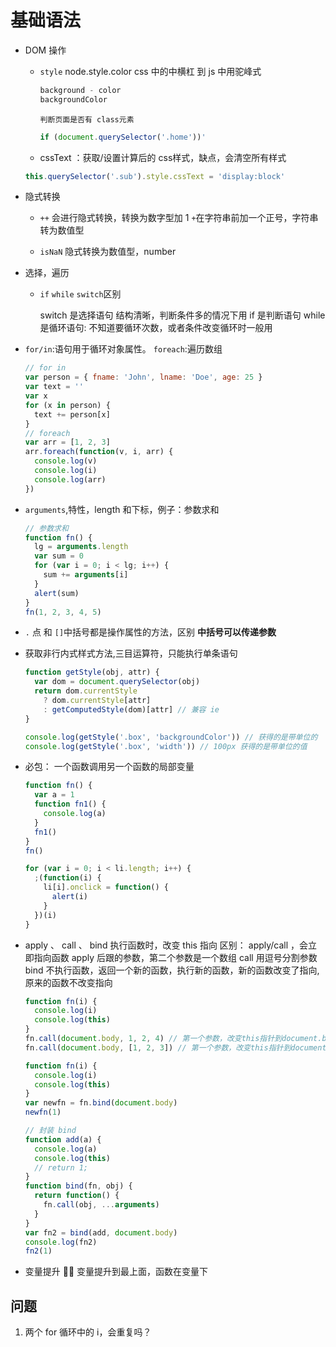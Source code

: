 # 基础语法

- DOM 操作

  - `style` node.style.color
    css 中的中横杠 到 js 中用驼峰式

    ```js
    background - color
    backgroundColor
    ```

    `判断页面是否有 class元素`

    ```js
    if (document.querySelector('.home'))'
    ```

  - cssText ：获取/设置计算后的 css样式，缺点，会清空所有样式

  ```js
  this.querySelector('.sub').style.cssText = 'display:block'
  ```

- 隐式转换

  - `++` 会进行隐式转换，转换为数字型加 1
    `+`在字符串前加一个正号，字符串转为数值型

  - `isNaN` 隐式转换为数值型，number

- 选择，遍历

  - `if` `while` `switch`区别

    >

    switch 是选择语句 结构清晰，判断条件多的情况下用
    if 是判断语句
    while 是循环语句: 不知道要循环次数，或者条件改变循环时一般用

- `for/in`:语句用于循环对象属性。 `foreach`:遍历数组

  ```js
  // for in
  var person = { fname: 'John', lname: 'Doe', age: 25 }
  var text = ''
  var x
  for (x in person) {
    text += person[x]
  }
  // foreach
  var arr = [1, 2, 3]
  arr.foreach(function(v, i, arr) {
    console.log(v)
    console.log(i)
    console.log(arr)
  })
  ```

- `arguments`,特性，length 和下标，例子：参数求和

  ```js
  // 参数求和
  function fn() {
    lg = arguments.length
    var sum = 0
    for (var i = 0; i < lg; i++) {
      sum += arguments[i]
    }
    alert(sum)
  }
  fn(1, 2, 3, 4, 5)
  ```

- `.` 点 和 `[]`中括号都是操作属性的方法，区别
  **中括号可以传递参数**

- 获取非行内式样式方法,三目运算符，只能执行单条语句

  ```js
  function getStyle(obj, attr) {
    var dom = document.querySelector(obj)
    return dom.currentStyle
      ? dom.currentStyle[attr]
      : getComputedStyle(dom)[attr] // 兼容 ie
  }

  console.log(getStyle('.box', 'backgroundColor')) // 获得的是带单位的
  console.log(getStyle('.box', 'width')) // 100px 获得的是带单位的值
  ```

- 必包： 一个函数调用另一个函数的局部变量

  ```js
  function fn() {
    var a = 1
    function fn1() {
      console.log(a)
    }
    fn1()
  }
  fn()

  for (var i = 0; i < li.length; i++) {
    ;(function(i) {
      li[i].onclick = function() {
        alert(i)
      }
    })(i)
  }
  ```

- apply 、 call 、 bind
  执行函数时，改变 this 指向
  区别：
  apply/call ，会立即指向函数
  apply 后跟的参数，第二个参数是一个数组
  call 用逗号分割参数
  bind 不执行函数，返回一个新的函数，执行新的函数，新的函数改变了指向,原来的函数不改变指向

  ```js
  function fn(i) {
    console.log(i)
    console.log(this)
  }
  fn.call(document.body, 1, 2, 4) // 第一个参数，改变this指针到document.body，后面参数是函数的形参
  fn.call(document.body, [1, 2, 3]) // 第一个参数，改变this指针到document.body，第二个参数是函数的形参

  function fn(i) {
    console.log(i)
    console.log(this)
  }
  var newfn = fn.bind(document.body)
  newfn(1)

  // 封装 bind
  function add(a) {
    console.log(a)
    console.log(this)
    // return 1;
  }
  function bind(fn, obj) {
    return function() {
      fn.call(obj, ...arguments)
    }
  }
  var fn2 = bind(add, document.body)
  console.log(fn2)
  fn2(1)
  ```

- 变量提升
   变量提升到最上面，函数在变量下

## 问题

1. 两个 for 循环中的 i，会重复吗？
